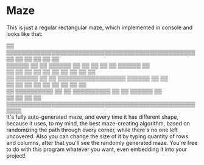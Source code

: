 # Maze
This is just a regular rectangular maze, which implemented in console and looks like that:

▒▒   ▒▒▒▒▒▒▒▒▒▒▒▒▒▒▒▒▒▒▒▒▒▒▒▒▒▒▒▒▒▒▒▒▒▒▒▒▒▒▒▒▒▒▒▒▒▒▒▒▒▒                                                                                   
▒▒      ▒▒              ▒▒      ▒▒      ▒▒          ▒▒                                                                                     
▒▒▒▒▒▒  ▒▒  ▒▒  ▒▒▒▒▒▒  ▒▒  ▒▒  ▒▒  ▒▒  ▒▒  ▒▒▒▒▒▒  ▒▒                                                                                     
▒▒      ▒▒  ▒▒  ▒▒  ▒▒      ▒▒      ▒▒  ▒▒      ▒▒  ▒▒                                                                                     
▒▒  ▒▒▒▒▒▒  ▒▒  ▒▒  ▒▒▒▒▒▒▒▒▒▒▒▒▒▒▒▒▒▒  ▒▒▒▒▒▒  ▒▒  ▒▒                                                                                     
▒▒  ▒▒      ▒▒  ▒▒  ▒▒              ▒▒  ▒▒      ▒▒  ▒▒                                                                                     
▒▒  ▒▒▒▒▒▒▒▒▒▒  ▒▒  ▒▒  ▒▒▒▒▒▒▒▒▒▒  ▒▒  ▒▒  ▒▒▒▒▒▒  ▒▒                                                                                     
▒▒              ▒▒              ▒▒          ▒▒                                                                                             
▒▒▒▒▒▒▒▒▒▒▒▒▒▒▒▒▒▒▒▒▒▒▒▒▒▒▒▒▒▒▒▒▒▒▒▒▒▒▒▒▒▒▒▒▒▒▒▒▒▒▒▒▒▒                                                                                     
It's fully auto-generated maze, and every time it has different shape, because it uses, to my mind, the best
maze-creating algorithm, based on randomizing the path through every corner, while there`s no one left uncovered.
Also you can change the size of it by typing quantity of rows and columns, after that you'll see the randomly
generated maze.
You're free to do with this program whatever you want, even embedding it into your project!
